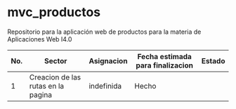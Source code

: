 # mvc_productos
Repositorio para la aplicación web de productos para la materia de Aplicaciones Web I4.0

|No.|Sector|Asignacion|Fecha estimada para finalizacion|Estado|
|--|--|--|--|--|
|1|Creacion de las rutas en la pagina|indefinida|Hecho|
